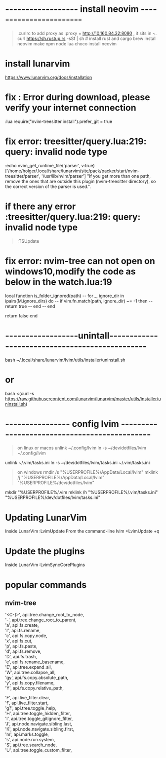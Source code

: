 # ------------------ install neovim -----------------------
> .curlrc to add proxy as :proxy = http://10.160.84.32:8080 , it sits in ~.
curl <https://sh.rustup.rs> -sSf | sh # install rust and cargo
brew install neovim make npm node lua
choco install neovim

# install lunarvim

<https://www.lunarvim.org/docs/installation>

# fix : Error during download, please verify your internet connection

:lua require("nvim-treesitter.install").prefer_git = true

# fix error: treesitter/query.lua:219: query: invalid node type

:echo nvim_get_runtime_file('parser', v:true)
['/home/holger/.local/share/lunarvim/site/pack/packer/start/nvim-treesitter/parser', '/usr/lib/nvim/parser']
"If you get more than one path, remove the ones that are outside this plugin (nvim-treesitter directory),
so the correct version of the parser is used.".
# if there any error :treesitter/query.lua:219: query: invalid node type 
> :TSUpdate

# fix error: nvim-tree can not open on windows10,modify the code as below in the watch.lua:19
local function is_folder_ignored(path)
  -- for _, ignore_dir in ipairs(M.ignore_dirs) do
    -- if vim.fn.match(path, ignore_dir) ~= -1 then
      -- return true
    -- end
  -- end

  return false
end

# ------------------unintall-----------------------------------------------

bash ~/.local/share/lunarvim/lvim/utils/installer/uninstall.sh

# or

bash <(curl -s <https://raw.githubusercontent.com/lunarvim/lunarvim/master/utils/installer/uninstall.sh>)

# ---------------- config lvim ---------------------------------------------
>
>on linux or macos
unlink ~/.config/lvim
ln -s ~/dev/dotfiles/lvim ~/.config/lvim

unlink ~/.vim/tasks.ini
ln -s ~/dev/dotfiles/lvim/tasks.ini ~/.vim/tasks.ini

> on windows
rmdir /s "%USERPROFILE%/AppData/Local/lvim"
mklink /j  "%USERPROFILE%/AppData/Local/lvim" "%USERPROFILE%/dev/dotfiles/lvim"

mkdir  "%USERPROFILE%/.vim
mklink /h  "%USERPROFILE%/.vim/tasks.ini" "%USERPROFILE%/dev/dotfiles/lvim/tasks.ini"

# Updating LunarVim

Inside LunarVim :LvimUpdate
From the command-line lvim +LvimUpdate +q

# Update the plugins

Inside LunarVim :LvimSyncCorePlugins

# popular commands
## nvim-tree

   '<C-]>', api.tree.change_root_to_node,          
   '-',     api.tree.change_root_to_parent,        
   'a',     api.fs.create,                         
   'r',     api.fs.rename,                         
   'c',     api.fs.copy.node,                      
   'x',     api.fs.cut,                            
   'p',     api.fs.paste,                          
   'd',     api.fs.remove,                         
   'D',     api.fs.trash,                          
   'e',     api.fs.rename_basename,                
   'E',     api.tree.expand_all,                   
   'W',     api.tree.collapse_all,                 
   'gy',    api.fs.copy.absolute_path,             
   'y',     api.fs.copy.filename,                  
   'Y',     api.fs.copy.relative_path,             

   'F',     api.live_filter.clear,                 
   'f',     api.live_filter.start,                 
   'g?',    api.tree.toggle_help,                  
   'H',     api.tree.toggle_hidden_filter,         
   'I',     api.tree.toggle_gitignore_filter,      
   'J',     api.node.navigate.sibling.last,        
   'K',     api.node.navigate.sibling.first,       
   'm',     api.marks.toggle,                      
   's',     api.node.run.system,                   
   'S',     api.tree.search_node,                  
   'U',     api.tree.toggle_custom_filter,         

